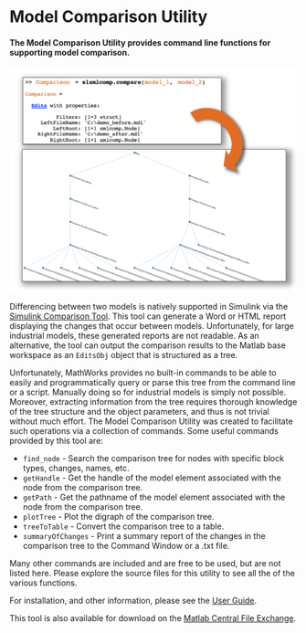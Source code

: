 # Model Comparison Utility
#### The Model Comparison Utility provides command line functions for supporting model comparison.

<img src="imgs/Cover.png" width="600">

Differencing between two models is natively supported in Simulink via the [Simulink Comparison Tool](https://www.mathworks.com/help/simulink/model-comparison.html). This tool can generate a Word or HTML report displaying the changes that occur between models. Unfortunately, for large industrial models, these generated reports are not readable. As an alternative, the tool can output the comparison results to the Matlab base workspace as an `EditsObj` object that is structured as a tree.

Unfortunately, MathWorks provides no built-in commands to be able to easily and programmatically query or parse this tree from the command line or a script. Manually doing so for industrial models is simply not possible. Moreover, extracting information from the tree requires thorough knowledge of the tree structure and the object parameters, and thus is not trivial without much effort. The Model Comparison Utility was created to facilitate such operations via a collection of commands. Some useful commands provided by this tool are:

* `find_node` - Search the comparison tree for nodes with specific block types, changes, names, etc.
* `getHandle` - Get the handle of the model element associated with the node from the comparison tree.
* `getPath` - Get the pathname of the model element associated with the node from the comparison tree.
* `plotTree` - Plot the digraph of the comparison tree.
* `treeToTable` - Convert the comparison tree to a table.
* `summaryOfChanges` - Print a summary report of the changes in the comparison tree to the Command Window or a .txt file.

Many other commands are included and are free to be used, but are not listed here. Please explore the source files for this utility to see all the of the various functions.

For installation, and other information, please see the [User Guide](doc/ModelComparisonUtility_UserGuide.pdf).

This tool is also available for download on the [Matlab Central File Exchange](https://www.mathworks.com/matlabcentral/fileexchange/71834-model-comparison-utility).
